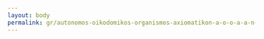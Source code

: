 ```yaml
---
layout: body
permalink: gr/autonomos-oikodomikos-organismos-axiomatikon-a-o-o-a-a-n-1563-1950/
---
```


